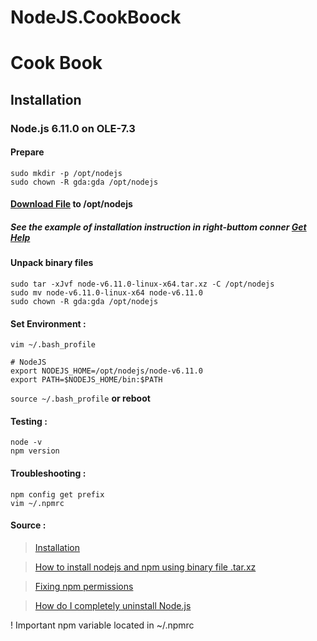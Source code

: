 # NodeJS.CookBoock
Cook Book
========
## Installation
### Node.js 6.11.0 on OLE-7.3
#### Prepare
```
sudo mkdir -p /opt/nodejs
sudo chown -R gda:gda /opt/nodejs
```

#### [Download File](https://nodejs.org/en/) to /opt/nodejs
##### See the example of installation instruction in right-buttom conner [Get Help](https://github.com/nodejs/help/issues)
#### Unpack binary files
```
sudo tar -xJvf node-v6.11.0-linux-x64.tar.xz -C /opt/nodejs 
sudo mv node-v6.11.0-linux-x64 node-v6.11.0
sudo chown -R gda:gda /opt/nodejs
```

#### Set Environment :
`vim ~/.bash_profile`
```
# NodeJS
export NODEJS_HOME=/opt/nodejs/node-v6.11.0
export PATH=$NODEJS_HOME/bin:$PATH
```
`source ~/.bash_profile` __or reboot__

#### Testing :
```
node -v
npm version
```
#### Troubleshooting :
```
npm config get prefix
vim ~/.npmrc
```
#### Source :
> [Installation](https://github.com/nodejs/help/wiki/Installation)

> [How to install nodejs and npm using binary file .tar.xz](https://www.youtube.com/watch?v=gQIv4GgsWf4)

> [Fixing npm permissions](https://docs.npmjs.com/getting-started/fixing-npm-permissions)

> [How do I completely uninstall Node.js ](https://stackoverflow.com/questions/11177954/how-do-i-completely-uninstall-node-js-and-reinstall-from-beginning-mac-os-x)

! Important npm variable located in ~/.npmrc
